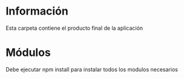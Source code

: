 # Información 
Esta carpeta contiene el producto final de la aplicación
# Módulos
Debe ejecutar npm install para instalar todos los modulos necesarios
